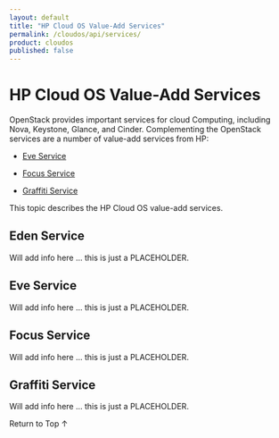 ```yaml
---
layout: default
title: "HP Cloud OS Value-Add Services"
permalink: /cloudos/api/services/
product: cloudos
published: false
---
```

<!--PUBLISHED-->

<script>

function PageRefresh {
onLoad="window.refresh"
}

PageRefresh();

</script>


# HP Cloud OS Value-Add Services

OpenStack provides important services for cloud Computing, including Nova, Keystone, Glance, and Cinder.  Complementing the OpenStack services are a number of value-add 
services from HP:

* [Eve Service](#eve-service)

* [Focus Service](#focus-service)

* [Graffiti Service](#graffiti-service)

This topic describes the HP Cloud OS value-add services.

## Eden Service

Will add info here ... this is just a PLACEHOLDER.  

## Eve Service

Will add info here ... this is just a PLACEHOLDER.  

## Focus Service

Will add info here ... this is just a PLACEHOLDER. 

## Graffiti Service

Will add info here ... this is just a PLACEHOLDER. 

<a href="#top" style="padding:14px 0px 14px 0px; text-decoration: none;"> Return to Top &#8593; </a>

